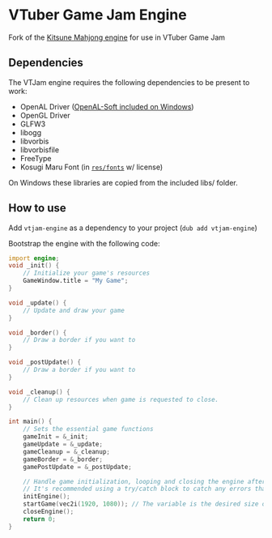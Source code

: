 # VTuber Game Jam Engine
Fork of the [Kitsune Mahjong engine](https://github.com/KitsunebiGames/km-engine) for use in VTuber Game Jam

## Dependencies
The VTJam engine requires the following dependencies to be present to work:
 * OpenAL Driver ([OpenAL-Soft included on Windows](https://github.com/kcat/openal-soft))
 * OpenGL Driver
 * GLFW3
 * libogg
 * libvorbis
 * libvorbisfile
 * FreeType
 * Kosugi Maru Font (in [`res/fonts`](/res/fonts) w/ license)

On Windows these libraries are copied from the included libs/ folder.

## How to use
Add `vtjam-engine` as a dependency to your project (`dub add vtjam-engine`)

Bootstrap the engine with the following code:
```d
import engine;
void _init() {
    // Initialize your game's resources
    GameWindow.title = "My Game";
}

void _update() {
    // Update and draw your game
}

void _border() {
    // Draw a border if you want to
}

void _postUpdate() {
    // Draw a border if you want to
}

void _cleanup() {
    // Clean up resources when game is requested to close.
}

int main() {
    // Sets the essential game functions
    gameInit = &_init;
    gameUpdate = &_update;
    gameCleanup = &_cleanup;
    gameBorder = &_border;
    gamePostUpdate = &_postUpdate;

    // Handle game initialization, looping and closing the engine after use.
    // It's recommended using a try/catch block to catch any errors that might pop up.
    initEngine();
    startGame(vec2i(1920, 1080)); // The variable is the desired size of the game's frame buffer.
    closeEngine();
    return 0;
}
```